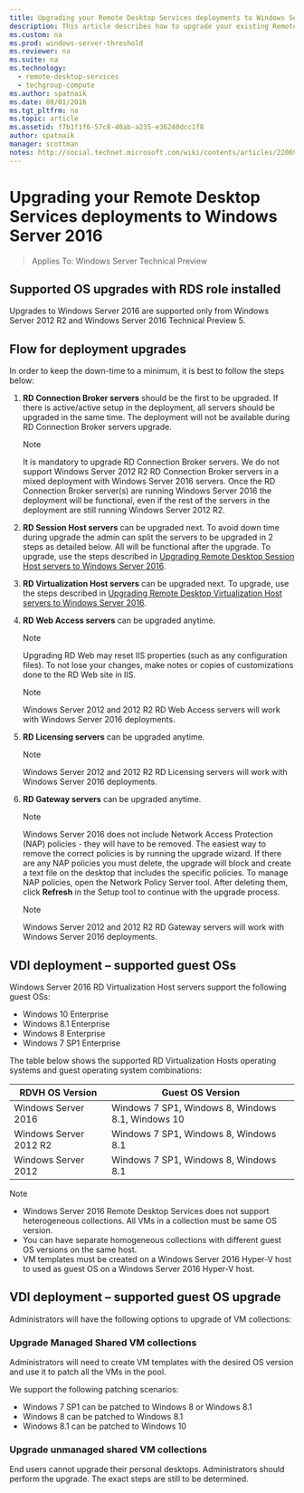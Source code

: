 ```yaml
---
title: Upgrading your Remote Desktop Services deployments to Windows Server 2016 
description: This article describes how to upgrade your existing Remote Desktop Services deployments to Windows Server 2016.
ms.custom: na
ms.prod: windows-server-threshold
ms.reviewer: na
ms.suite: na
ms.technology: 
  - remote-desktop-services
  - techgroup-compute
ms.author: spatnaik
ms.date: 08/01/2016
ms.tgt_pltfrm: na
ms.topic: article
ms.assetid: f7b1f1f6-57c8-40ab-a235-e36240dcc1f8
author: spatnaik
manager: scottman
notes: http://social.technet.microsoft.com/wiki/contents/articles/22069.remote-desktop-services-upgrade-guidelines-for-windows-server-2012-r2.aspx
---
```

# Upgrading your Remote Desktop Services deployments to Windows Server 2016

>Applies To: Windows Server Technical Preview

## Supported OS upgrades with RDS role installed
Upgrades to Windows Server 2016 are supported only from Windows Server 2012 R2 and Windows Server 2016 Technical Preview 5.

## Flow for deployment upgrades
In order to keep the down-time to a minimum, it is best to follow the steps below:

1. **RD Connection Broker servers** should be the first to be upgraded. If there is active/active setup in the deployment, all servers should be upgraded in the same time. 
The deployment will not be available during RD Connection Broker servers upgrade.
   > [!NOTE] 
   > It is mandatory to upgrade RD Connection Broker servers. We do not support Windows Server 2012 R2 RD Connection Broker servers in a mixed deployment with Windows Server 2016 servers. Once the RD Connection Broker server(s) are running Windows Server 2016 the deployment will be functional, even if the rest of the servers in the deployment are still running Windows Server 2012 R2.

2. **RD Session Host servers** can be upgraded next. To avoid down time during upgrade the admin can split the servers to be upgraded in 2 steps as detailed below. All will be functional after the upgrade. To upgrade, use the steps described in [Upgrading Remote Desktop Session Host servers to Windows Server 2016](Upgrade-to-RDSH-2016.md).

3. **RD Virtualization Host servers** can be upgraded next. To upgrade, use the steps described in [Upgrading Remote Desktop Virtualization Host servers to Windows Server 2016](Upgrade-to-RDVH-2016.md).

4. **RD Web Access servers** can be upgraded anytime.
   > [!NOTE]
   > Upgrading RD Web may reset IIS properties (such as any configuration files). To not lose your changes, make notes or copies of customizations done to the RD Web site in IIS.

   > [!NOTE] 
   > Windows Server 2012 and 2012 R2 RD Web Access servers will work with Windows Server 2016 deployments.

5. **RD Licensing servers** can be upgraded anytime.
   > [!NOTE] 
   > Windows Server 2012 and 2012 R2 RD Licensing servers will work with Windows Server 2016 deployments.

6. **RD Gateway servers** can be upgraded anytime.
   > [!NOTE]
   > Windows Server 2016 does not include Network Access Protection (NAP) policies - they will have to be removed. The easiest way to remove the correct policies is by running the upgrade wizard. If there are any NAP policies you must delete, the upgrade will block and create a text file on the desktop that includes the specific policies. To manage NAP policies, open the Network Policy Server tool. After deleting them, click **Refresh** in the Setup tool to continue with the upgrade process. 

   > [!NOTE] 
   > Windows Server 2012 and 2012 R2 RD Gateway servers will work with Windows Server 2016 deployments.

## VDI deployment – supported guest OSs 
Windows Server 2016 RD Virtualization Host servers support the following guest OSs:

- Windows 10 Enterprise
- Windows 8.1 Enterprise 
- Windows 8 Enterprise 
- Windows 7 SP1 Enterprise 

The table below shows the supported RD Virtualization Hosts operating systems and guest operating system combinations:

| RDVH OS Version        | Guest OS Version           |
| ------------- |-------------|
| Windows Server 2016      | Windows 7 SP1, Windows 8, Windows 8.1, Windows 10 |
| Windows Server 2012 R2   | Windows 7 SP1, Windows 8, Windows 8.1 |
| Windows Server 2012      | Windows 7 SP1, Windows 8, Windows 8.1 |

> [!NOTE]  
> - Windows Server 2016 Remote Desktop Services does not support heterogeneous collections. All VMs in a collection must be same OS version. 
> - You can have separate homogeneous collections with different guest OS versions on the same host. 
> - VM templates must be created on a Windows Server 2016 Hyper-V host to used as guest OS on a Windows Server 2016 Hyper-V host.

## VDI deployment – supported guest OS upgrade
Administrators will have the following options to upgrade of VM collections:

### Upgrade Managed Shared VM collections 
Administrators will need to create VM templates with the desired OS version and use it to patch all the VMs in the pool. 

We support the following patching scenarios:
- Windows 7 SP1 can be patched to Windows 8 or Windows 8.1
- Windows 8 can be patched to Windows 8.1
- Windows 8.1 can be patched to Windows 10

### Upgrade unmanaged shared VM collections 
End users cannot upgrade their personal desktops. Administrators should perform the upgrade. The exact steps are still to be determined.